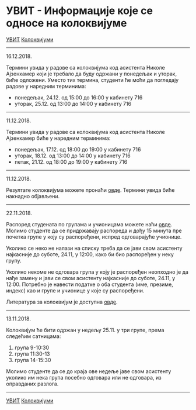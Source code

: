 # УВИТ - Информације које се односе на колоквијумe

[УВИТ](../../README.md) [Колоквијуми](../README.md)

---

16.12.2018.

Термини увида у радове са колоквијума код асистента Николе Ајзенхамер који је требало да буду одржани у понедељак и уторак, биће одложени. Уместо тих термина, студенти ће моћи да погледају радове у наредним терминима:
- понедељак, 24.12. од 15:00 до 16:00 у кабинету 716
- уторак, 25.12. од 13:00 до 14:00 у кабинету 716 

---

11.12.2018.

Термини увида у радове са колоквијума код асистента Николе Ајзенхамер биће у наредним терминима:
- понедељак, 17.12. од 18:00 до 19:00 у кабинету 716
- уторак, 18.12. од 13:00 до 14:00 у кабинету 716
- петак, 21.12. од 18:00 до 19:00 у кабинету 716

---

11.12.2018.

Резултате колоквијума можете пронаћи [овде](klk_rezultati.pdf). Термини увида биће накнадно објављени.

---

22.11.2018.

Распоред студената по групама и учионицама можете наћи [овде](klk_raspored_sedenja.pdf). Молимо студенте да се придржавају распореда и дођу 15 минута пре почетка групе у коју су распоређени, испред одговарајуће учионице.

Уколико се неко не налази на списку треба да се јави свом асистенту најкасније до суботе, 24.11, у 12:00, како би био распоређен у неку групу. 

Уколико некоме не одговара група у коју је распоређен неопходно је да нађе замену и јави се свом асистенту најкасније до суботе, 24.11, у 12:00. Потребно је навести податке о оба студента (име, презиме, индекс) као и групе и учионице у које су распоређени.

Литература за колоквијум је доступна [овде](Literatura.pdf).

---

13.11.2018.

Колоквијум ће бити одржан у недељу 25.11. у три групе, према следећим сатницама:
1. група 9-10:30
2. група 11:30-13
3. група 14-15:30

Молимо студенте да се до краја ове недеље јаве свом асистенту уколико им нека група посебно одговара или не одговара, из оправданих разлога.

---  

[УВИТ](../../README.md) [Колоквијуми](../README.md)